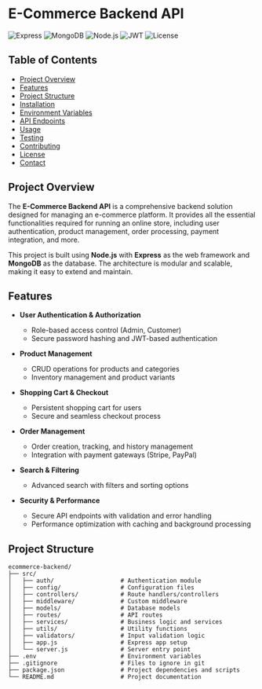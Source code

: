 # **E-Commerce Backend API**

![Express](https://img.shields.io/badge/Express-4.x-green)
![MongoDB](https://img.shields.io/badge/MongoDB-4.x-brightgreen)
![Node.js](https://img.shields.io/badge/Node.js-14.x-blue)
![JWT](https://img.shields.io/badge/JWT-Authentication-orange)
![License](https://img.shields.io/badge/License-MIT-yellow)

## **Table of Contents**

- [Project Overview](#project-overview)
- [Features](#features)
- [Project Structure](#project-structure)
- [Installation](#installation)
- [Environment Variables](#environment-variables)
- [API Endpoints](#api-endpoints)
- [Usage](#usage)
- [Testing](#testing)
- [Contributing](#contributing)
- [License](#license)
- [Contact](#contact)

## **Project Overview**

The **E-Commerce Backend API** is a comprehensive backend solution designed for managing an e-commerce platform. It provides all the essential functionalities required for running an online store, including user authentication, product management, order processing, payment integration, and more.

This project is built using **Node.js** with **Express** as the web framework and **MongoDB** as the database. The architecture is modular and scalable, making it easy to extend and maintain.

## **Features**

- **User Authentication & Authorization**
  - Role-based access control (Admin, Customer)
  - Secure password hashing and JWT-based authentication

- **Product Management**
  - CRUD operations for products and categories
  - Inventory management and product variants

- **Shopping Cart & Checkout**
  - Persistent shopping cart for users
  - Secure and seamless checkout process

- **Order Management**
  - Order creation, tracking, and history management
  - Integration with payment gateways (Stripe, PayPal)

- **Search & Filtering**
  - Advanced search with filters and sorting options

- **Security & Performance**
  - Secure API endpoints with validation and error handling
  - Performance optimization with caching and background processing

## **Project Structure**

```plaintext
ecommerce-backend/
├── src/
│   ├── auth/                   # Authentication module
│   ├── config/                 # Configuration files
│   ├── controllers/            # Route handlers/controllers
│   ├── middleware/             # Custom middleware
│   ├── models/                 # Database models
│   ├── routes/                 # API routes
│   ├── services/               # Business logic and services
│   ├── utils/                  # Utility functions
│   ├── validators/             # Input validation logic
│   ├── app.js                  # Express app setup
│   └── server.js               # Server entry point
├── .env                        # Environment variables
├── .gitignore                  # Files to ignore in git
├── package.json                # Project dependencies and scripts
└── README.md                   # Project documentation

